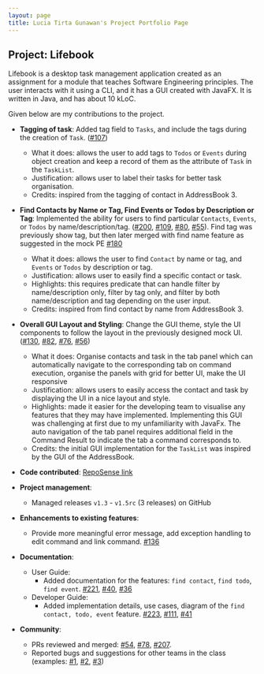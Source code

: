 ```yaml
---
layout: page
title: Lucia Tirta Gunawan's Project Portfolio Page
---
```


## Project: Lifebook

Lifebook is a desktop task management application created as an assignment for a module that teaches Software Engineering principles. The user interacts with it using a CLI, and it has a GUI created with JavaFX. It is written in Java, and has about 10 kLoC.

Given below are my contributions to the project.

* **Tagging of task**: Added tag field to `Tasks`, and include the tags during the creation of `Task`. ([\#107](https://github.com/AY2021S1-CS2103T-F12-4/tp/pull/107))
  * What it does: allows the user to add tags to `Todos` or `Events` during object creation and keep a record of them as the attribute of `Task` in the `TaskList`.
  * Justification: allows user to label their tasks for better task organisation.
  * Credits: inspired from the tagging of contact in AddressBook 3.

* **Find Contacts by Name or Tag, Find Events or Todos by Description or Tag**: Implemented the ability for users to find particular `Contacts`, `Events`, or `Todos` by name/description/tag. ([\#200](https://github.com/AY2021S1-CS2103T-F12-4/tp/pull/200), [\#109](https://github.com/AY2021S1-CS2103T-F12-4/tp/pull/109), [\#80](https://github.com/AY2021S1-CS2103T-F12-4/tp/pull/80), [\#55](https://github.com/AY2021S1-CS2103T-F12-4/tp/pull/55)). Find tag was previously show tag, but  then later merged with find name feature as suggested in the mock PE [\#180](https://github.com/AY2021S1-CS2103T-F12-4/tp/issues/180)
  * What it does: allows the user to find `Contact` by name or tag, and `Events` or `Todos` by description or tag.
  * Justification:  allows user to easily find a specific contact or task.
  * Highlights: this requires predicate that can handle filter by name/description only, filter by tag only, and filter by both name/description and tag depending on the user input.
  * Credits: inspired from find contact by name from AddressBook 3.

* **Overall GUI Layout and Styling**: Change the GUI theme, style the UI components to follow the layout in the previously designed mock UI. ([\#130](https://github.com/AY2021S1-CS2103T-F12-4/tp/pull/130), [\#82](https://github.com/AY2021S1-CS2103T-F12-4/tp/pull/82), [\#76](https://github.com/AY2021S1-CS2103T-F12-4/tp/pull/76), [\#56](https://github.com/AY2021S1-CS2103T-F12-4/tp/pull/56))
  * What it does: Organise contacts and task in the tab panel which can automatically navigate to the corresponding tab on command execution, organise the panels with grid for better UI, make the UI responsive
  * Justification:  allows users to easily access the contact and task by displaying the UI in a nice layout and style.
  * Highlights: made it easier for the developing team to visualise any features that they may have implemented. Implementing this GUI was challenging at first due to my unfamiliarity with JavaFx. The auto navigation of the tab panel requires additional field in the Command Result to indicate the tab a command corresponds to.
  * Credits: the initial GUI implementation for the `TaskList` was inspired by the GUI of the AddressBook.


* **Code contributed**: [RepoSense link](https://nus-cs2103-ay2021s1.github.io/tp-dashboard/#breakdown=true&search=&sort=groupTitle&sortWithin=title&since=2020-08-14&timeframe=commit&mergegroup=&groupSelect=groupByRepos&checkedFileTypes=docs~functional-code~test-code~other&tabOpen=true&tabType=authorship&tabAuthor=luciatirta&tabRepo=AY2021S1-CS2103T-F12-4%2Ftp%5Bmaster%5D&authorshipIsMergeGroup=false&authorshipFileTypes=docs~functional-code~test-code)

* **Project management**:
  * Managed releases `v1.3` - `v1.5rc` (3 releases) on GitHub

* **Enhancements to existing features**:
  * Provide more meaningful error message, add exception handling to edit command and link command. [\#136](https://github.com/AY2021S1-CS2103T-F12-4/tp/pull/136)

* **Documentation**:
  * User Guide:
    * Added documentation for the features: `find contact`, `find todo`, `find event`. [\#221](https://github.com/AY2021S1-CS2103T-F12-4/tp/pull/221), [\#40](https://github.com/AY2021S1-CS2103T-F12-4/tp/pull/40), [\#36](https://github.com/AY2021S1-CS2103T-F12-4/tp/pull/36)
  * Developer Guide:
    * Added implementation details, use cases, diagram of the `find contact, todo, event` feature. [\#223](https://github.com/AY2021S1-CS2103T-F12-4/tp/pull/223), [\#111](https://github.com/AY2021S1-CS2103T-F12-4/tp/pull/111), [\#41](https://github.com/AY2021S1-CS2103T-F12-4/tp/pull/41)

* **Community**:
  * PRs reviewed and merged: [\#54](https://github.com/AY2021S1-CS2103T-F12-4/tp/pull/54), [\#78](https://github.com/AY2021S1-CS2103T-F12-4/tp/pull/78), [\#207](https://github.com/AY2021S1-CS2103T-F12-4/tp/pull/207).
  * Reported bugs and suggestions for other teams in the class (examples: [\#1](https://github.com/luciatirta/ped/issues/1), [\#2](https://github.com/Caleblyx/ped/issues/2), [\#3](https://github.com/Caleblyx/ped/issues/3))


